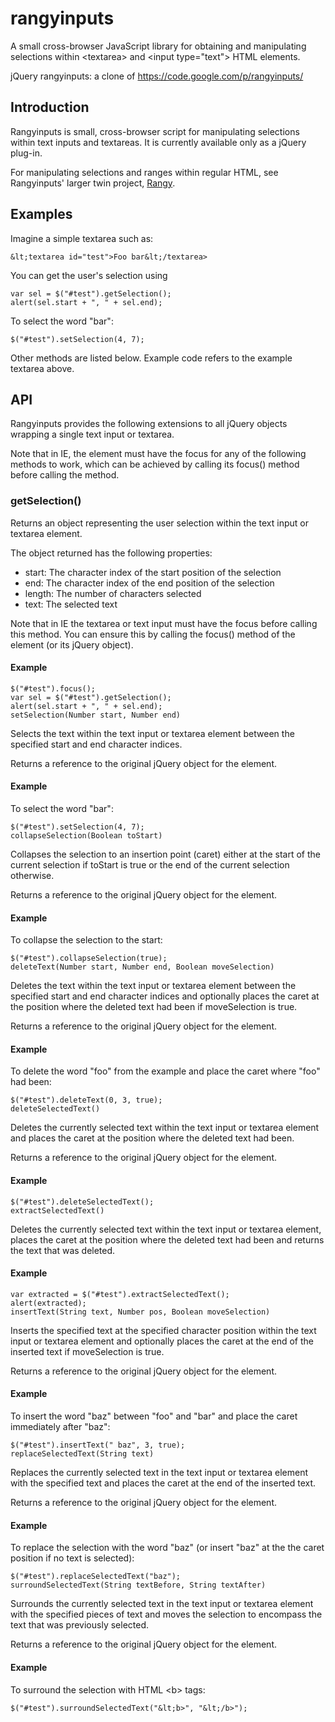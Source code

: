 rangyinputs
===========

A small cross-browser JavaScript library for obtaining and manipulating selections within &lt;textarea> and &lt;input type="text"> HTML elements.

jQuery rangyinputs: a clone of https://code.google.com/p/rangyinputs/


Introduction
------------

Rangyinputs is small, cross-browser script for manipulating selections within text inputs and textareas. It is currently available only as a jQuery plug-in.

For manipulating selections and ranges within regular HTML, see Rangyinputs' larger twin project, [Rangy](../Rangy/).


Examples
--------

Imagine a simple textarea such as:

```
&lt;textarea id="test">Foo bar&lt;/textarea>
```

You can get the user's selection using

```
var sel = $("#test").getSelection();
alert(sel.start + ", " + sel.end);
```

To select the word "bar":

```
$("#test").setSelection(4, 7);
```

Other methods are listed below. Example code refers to the example textarea above.


API
---

Rangyinputs provides the following extensions to all jQuery objects wrapping a single text input or textarea.

Note that in IE, the element must have the focus for any of the following methods to work, which can be achieved by calling its focus() method before calling the method.


### getSelection()

Returns an object representing the user selection within the text input or textarea element.

The object returned has the following properties:

- start: The character index of the start position of the selection
- end: The character index of the end position of the selection
- length: The number of characters selected
- text: The selected text

Note that in IE the textarea or text input must have the focus before calling this method. You can ensure this by calling the focus() method of the element (or its jQuery object).

#### Example

```
$("#test").focus();
var sel = $("#test").getSelection();
alert(sel.start + ", " + sel.end);
setSelection(Number start, Number end)
```

Selects the text within the text input or textarea element between the specified start and end character indices.

Returns a reference to the original jQuery object for the element.


#### Example

To select the word "bar":

```
$("#test").setSelection(4, 7);
collapseSelection(Boolean toStart)
```

Collapses the selection to an insertion point (caret) either at the start of the current selection if toStart is true or the end of the current selection otherwise.

Returns a reference to the original jQuery object for the element.


#### Example

To collapse the selection to the start:

```
$("#test").collapseSelection(true);
deleteText(Number start, Number end, Boolean moveSelection)
```

Deletes the text within the text input or textarea element between the specified start and end character indices and optionally places the caret at the position where the deleted text had been if moveSelection is true.

Returns a reference to the original jQuery object for the element.


#### Example

To delete the word "foo" from the example and place the caret where "foo" had been:

```
$("#test").deleteText(0, 3, true);
deleteSelectedText()
```

Deletes the currently selected text within the text input or textarea element and places the caret at the position where the deleted text had been.

Returns a reference to the original jQuery object for the element.


#### Example

```
$("#test").deleteSelectedText();
extractSelectedText()
```

Deletes the currently selected text within the text input or textarea element, places the caret at the position where the deleted text had been and returns the text that was deleted.


#### Example

```
var extracted = $("#test").extractSelectedText();
alert(extracted);
insertText(String text, Number pos, Boolean moveSelection)
```

Inserts the specified text at the specified character position within the text input or textarea element and optionally places the caret at the end of the inserted text if moveSelection is true.

Returns a reference to the original jQuery object for the element.


#### Example

To insert the word "baz" between "foo" and "bar" and place the caret immediately after "baz":

```
$("#test").insertText(" baz", 3, true);
replaceSelectedText(String text)
```

Replaces the currently selected text in the text input or textarea element with the specified text and places the caret at the end of the inserted text.

Returns a reference to the original jQuery object for the element.


#### Example

To replace the selection with the word "baz" (or insert "baz" at the the caret position if no text is selected):

```
$("#test").replaceSelectedText("baz");
surroundSelectedText(String textBefore, String textAfter)
```

Surrounds the currently selected text in the text input or textarea element with the specified pieces of text and moves the selection to encompass the text that was previously selected.

Returns a reference to the original jQuery object for the element.


#### Example

To surround the selection with HTML &lt;b> tags:

```
$("#test").surroundSelectedText("&lt;b>", "&lt;/b>");
```
